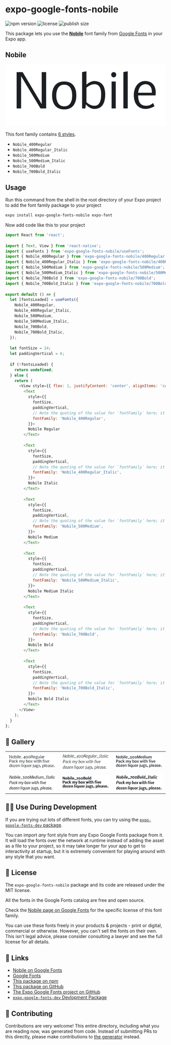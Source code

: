 # expo-google-fonts-nobile

![npm version](https://flat.badgen.net/npm/v/expo-google-fonts-nobile)
![license](https://flat.badgen.net/github/license/expo/google-fonts)
![publish size](https://flat.badgen.net/packagephobia/install/expo-google-fonts-nobile)

This package lets you use the [**Nobile**](https://fonts.google.com/specimen/Nobile) font family from [Google Fonts](https://fonts.google.com/) in your Expo app.

## Nobile

![Nobile](./font-family.png)

This font family contains [6 styles](#-gallery).

- `Nobile_400Regular`
- `Nobile_400Regular_Italic`
- `Nobile_500Medium`
- `Nobile_500Medium_Italic`
- `Nobile_700Bold`
- `Nobile_700Bold_Italic`

## Usage

Run this command from the shell in the root directory of your Expo project to add the font family package to your project
```sh
expo install expo-google-fonts-nobile expo-font
```

Now add code like this to your project
```js
import React from 'react';

import { Text, View } from 'react-native';
import { useFonts } from 'expo-google-fonts-nobile/useFonts';
import { Nobile_400Regular } from 'expo-google-fonts-nobile/400Regular';
import { Nobile_400Regular_Italic } from 'expo-google-fonts-nobile/400Regular_Italic';
import { Nobile_500Medium } from 'expo-google-fonts-nobile/500Medium';
import { Nobile_500Medium_Italic } from 'expo-google-fonts-nobile/500Medium_Italic';
import { Nobile_700Bold } from 'expo-google-fonts-nobile/700Bold';
import { Nobile_700Bold_Italic } from 'expo-google-fonts-nobile/700Bold_Italic';

export default () => {
  let [fontsLoaded] = useFonts({
    Nobile_400Regular,
    Nobile_400Regular_Italic,
    Nobile_500Medium,
    Nobile_500Medium_Italic,
    Nobile_700Bold,
    Nobile_700Bold_Italic,
  });

  let fontSize = 24;
  let paddingVertical = 6;

  if (!fontsLoaded) {
    return undefined;
  } else {
    return (
      <View style={{ flex: 1, justifyContent: 'center', alignItems: 'center' }}>
        <Text
          style={{
            fontSize,
            paddingVertical,
            // Note the quoting of the value for `fontFamily` here; it expects a string!
            fontFamily: 'Nobile_400Regular',
          }}>
          Nobile Regular
        </Text>

        <Text
          style={{
            fontSize,
            paddingVertical,
            // Note the quoting of the value for `fontFamily` here; it expects a string!
            fontFamily: 'Nobile_400Regular_Italic',
          }}>
          Nobile Italic
        </Text>

        <Text
          style={{
            fontSize,
            paddingVertical,
            // Note the quoting of the value for `fontFamily` here; it expects a string!
            fontFamily: 'Nobile_500Medium',
          }}>
          Nobile Medium
        </Text>

        <Text
          style={{
            fontSize,
            paddingVertical,
            // Note the quoting of the value for `fontFamily` here; it expects a string!
            fontFamily: 'Nobile_500Medium_Italic',
          }}>
          Nobile Medium Italic
        </Text>

        <Text
          style={{
            fontSize,
            paddingVertical,
            // Note the quoting of the value for `fontFamily` here; it expects a string!
            fontFamily: 'Nobile_700Bold',
          }}>
          Nobile Bold
        </Text>

        <Text
          style={{
            fontSize,
            paddingVertical,
            // Note the quoting of the value for `fontFamily` here; it expects a string!
            fontFamily: 'Nobile_700Bold_Italic',
          }}>
          Nobile Bold Italic
        </Text>
      </View>
    );
  }
};

```

## 🔡 Gallery


||||
|-|-|-|
|![Nobile_400Regular](.//400Regular/Nobile_400Regular.ttf.png)|![Nobile_400Regular_Italic](.//400Regular_Italic/Nobile_400Regular_Italic.ttf.png)|![Nobile_500Medium](.//500Medium/Nobile_500Medium.ttf.png)||
|![Nobile_500Medium_Italic](.//500Medium_Italic/Nobile_500Medium_Italic.ttf.png)|![Nobile_700Bold](.//700Bold/Nobile_700Bold.ttf.png)|![Nobile_700Bold_Italic](.//700Bold_Italic/Nobile_700Bold_Italic.ttf.png)||


## 👩‍💻 Use During Development

If you are trying out lots of different fonts, you can try using the [`expo-google-fonts-dev` package](https://github.com/freeboub/google-fonts/tree/master/font-packages/dev#readme).

You can import *any* font style from any Expo Google Fonts package from it. It will load the fonts
over the network at runtime instead of adding the asset as a file to your project, so it may take longer
for your app to get to interactivity at startup, but it is extremely convenient
for playing around with any style that you want.

## 📖 License

The `expo-google-fonts-nobile` package and its code are released under the MIT license.

All the fonts in the Google Fonts catalog are free and open source.

Check the [Nobile page on Google Fonts](https://fonts.google.com/specimen/Nobile) for the specific license of this font family.

You can use these fonts freely in your products & projects - print or digital, commercial or otherwise. However, you can't sell the fonts on their own. This isn't legal advice, please consider consulting a lawyer and see the full license for all details.

## 🔗 Links

- [Nobile on Google Fonts](https://fonts.google.com/specimen/Nobile)
- [Google Fonts](https://fonts.google.com/)
- [This package on npm](https://www.npmjs.com/package/expo-google-fonts-nobile)
- [This package on GitHub](https://github.com/freeboub/google-fonts/tree/master/font-packages/nobile)
- [The Expo Google Fonts project on GitHub](https://github.com/freeboub/google-fonts)
- [`expo-google-fonts-dev` Devlopment Package](https://github.com/freeboub/google-fonts/tree/master/font-packages/dev)

## 🤝 Contributing

Contributions are very welcome! This entire directory, including what you are reading now, was generated from code. Instead of submitting PRs to this directly, please make contributions to [the generator](https://github.com/freeboub/google-fonts/tree/master/packages/generator) instead.
